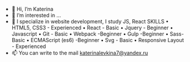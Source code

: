 - 👋 Hi, I’m Katerina
- 👀 I’m interested in ...
- 🌱 I specialize in website development, I study JS, React
SKILLS
• HTML5, CSS3 - Experienced
• React - Basic
• Jquery - Beginner
• Javascript
• Git - Basic
• Webpack -Beginner
• Gulp -Beginner
• Sass- Basic
• ECMAScript (es6) -Beginner
• Svg - Basic
• Responsive Layout - Experienced
- 📫 You can write to the mail katerinalevkina7@yandex.ru


<!---
DevLev7/DevLev7 is a ✨ special ✨ repository because its `README.md` (this file) appears on your GitHub profile.
You can click the Preview link to take a look at your changes.
--->
